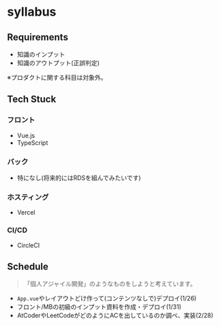 # syllabus

## Requirements
- 知識のインプット
- 知識のアウトプット(正誤判定)

※プロダクトに関する科目は対象外。

## Tech Stuck
### フロント
- Vue.js
- TypeScript 

### バック
- 特になし(将来的にはRDSを組んでみたいです)

### ホスティング
- Vercel

### CI/CD
- CircleCI

## Schedule 
> 「個人アジャイル開発」のようなものをしようと考えています。

- `App.vue`やレイアウトどけ作って(コンテンツなしで)デプロイ(1/26)
- フロント/MBの初級のインプット資料を作成・デプロイ(1/31)
- AtCoderやLeetCodeがどのようにACを出しているのか調べ、実装(2/28)